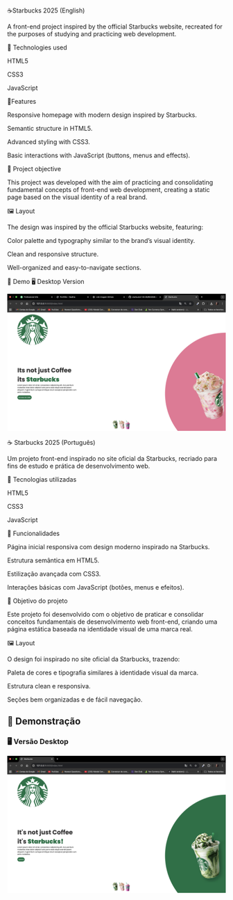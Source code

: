 ☕Starbucks 2025 (English)

A front-end project inspired by the official Starbucks website, recreated for the purposes of studying and practicing web development.

🚀 Technologies used

HTML5

CSS3

JavaScript

📌Features

Responsive homepage with modern design inspired by Starbucks.

Semantic structure in HTML5.

Advanced styling with CSS3.

Basic interactions with JavaScript (buttons, menus and effects).

🎯 Project objective

This project was developed with the aim of practicing and consolidating fundamental concepts of front-end web development, creating a static page based on the visual identity of a real brand.

🖼️ Layout

The design was inspired by the official Starbucks website, featuring:

Color palette and typography similar to the brand’s visual identity.

Clean and responsive structure.

Well-organized and easy-to-navigate sections.

📸 Demo
🖥️ Desktop Version

![Layout Desktop](https://github.com/Nadhia-Sabat/starbucks1-02.05/blob/master/imgmain2.png?raw=true)

☕ Starbucks 2025 (Português)

Um projeto front-end inspirado no site oficial da Starbucks, recriado para fins de estudo e prática de desenvolvimento web.

🚀 Tecnologias utilizadas

HTML5

CSS3

JavaScript

📌 Funcionalidades

Página inicial responsiva com design moderno inspirado na Starbucks.

Estrutura semântica em HTML5.

Estilização avançada com CSS3.

Interações básicas com JavaScript (botões, menus e efeitos).

🎯 Objetivo do projeto

Este projeto foi desenvolvido com o objetivo de praticar e consolidar conceitos fundamentais de desenvolvimento web front-end, criando uma página estática baseada na identidade visual de uma marca real.

🖼️ Layout

O design foi inspirado no site oficial da Starbucks, trazendo:

Paleta de cores e tipografia similares à identidade visual da marca.

Estrutura clean e responsiva.

Seções bem organizadas e de fácil navegação.


## 📸 Demonstração

### 🖥️ Versão Desktop  
![Layout Desktop](https://github.com/Nadhia-Sabat/starbucks1-02.05/blob/master/readme.png?raw=true)








